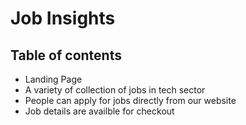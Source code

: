 # Job Insights


## Table of contents
* Landing Page 
* A variety of collection of jobs in tech sector
* People can apply for jobs directly from our website
* Job details are availble for checkout

